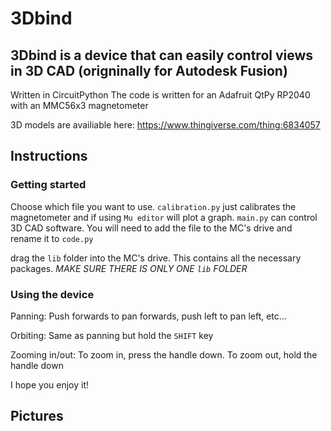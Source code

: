 # 3Dbind
## 3Dbind is a device that can easily control views in 3D CAD (origninally for Autodesk Fusion)
Written in CircuitPython
The code is written for an Adafruit QtPy RP2040 with an MMC56x3 magnetometer

3D models are availiable here: https://www.thingiverse.com/thing:6834057

## Instructions
### Getting started
Choose which file you want to use. `calibration.py` just calibrates the magnetometer and if using `Mu editor` will plot a graph. `main.py` can control 3D CAD software.
You will need to add the file to the MC's drive and rename it to `code.py`

drag the `lib` folder into the MC's drive. This contains all the necessary packages. *MAKE SURE THERE IS ONLY ONE `lib` FOLDER*

### Using the device
Panning: Push forwards to pan forwards, push left to pan left, etc...

Orbiting: Same as panning but hold the `SHIFT` key

Zooming in/out: To zoom in, press the handle down. To zoom out, hold the handle down

I hope you enjoy it!

## Pictures


